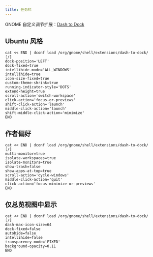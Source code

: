 ```yaml
---
title: 任务栏
---
```


GNOME 自定义调节扩展：[Dash to Dock](https://extensions.gnome.org/extension/307/dash-to-dock/)

## Ubuntu 风格

```shell
cat << END | dconf load /org/gnome/shell/extensions/dash-to-dock/
[/]
dock-position='LEFT'
dock-fixed=true
intellihide-mode='ALL_WINDOWS'
intellihide=true
icon-size-fixed=true
custom-theme-shrink=true
running-indicator-style='DOTS'
extend-height=true
scroll-action='switch-workspace'
click-action='focus-or-previews'
shift-click-action='launch'
middle-click-action='launch'
shift-middle-click-action='minimize'
END
```

## 作者偏好

```shell
cat << END | dconf load /org/gnome/shell/extensions/dash-to-dock/
[/]
multi-monitor=true
isolate-workspaces=true
isolate-monitors=true
show-trash=false
show-apps-at-top=true
scroll-action='cycle-windows'
middle-click-action='quit'
click-action='focus-minimize-or-previews'
END
```

## 仅总览视图中显示

```shell
cat << END | dconf load /org/gnome/shell/extensions/dash-to-dock/
[/]
dash-max-icon-size=64
dock-fixed=false
autohide=false
intellihide=false
transparency-mode='FIXED'
background-opacity=0.11
END
```
